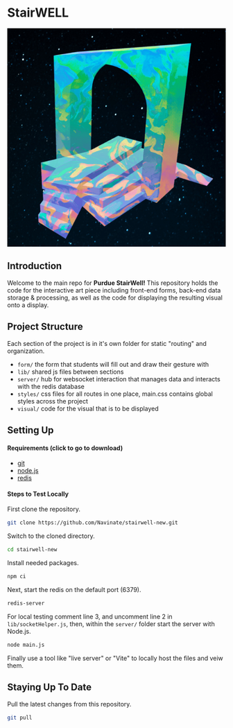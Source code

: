 # StairWELL
![alt text](https://github.com/Navinate/stairwell-new/blob/main/assets/sculpture.png?raw=true)
## Introduction
Welcome to the main repo for **Purdue StairWell!** This repository holds the code for the interactive art piece including front-end forms, back-end data storage & processing, as well as the code for displaying the resulting visual onto a display.
## Project Structure
Each section of the project is in it's own folder for static "routing" and organization.
- `form/` the form that students will fill out and draw their gesture with
-  `lib/` shared js files between sections
- `server/` hub for websocket interaction that manages data and interacts with the redis database
- `styles/` css files for all routes in one place, main.css contains global styles across the project
- `visual/` code for the visual that is to be displayed
## Setting Up
#### Requirements (click to go to download)
- [git](https://git-scm.com/download/)
- [node.js](https://nodejs.org/en/download)
- [redis](https://redis.io/download/)

#### Steps to Test Locally
First clone the repository.
```bash
git clone https://github.com/Navinate/stairwell-new.git
```
Switch to the cloned directory.
```bash
cd stairwell-new
```
Install needed packages.
```bash
npm ci
```

Next, start the redis on the default port (6379).
```bash
redis-server
```
For local testing comment line 3, and uncomment line 2 in `lib/socketHelper.js`, then, within the `server/` folder start the server with Node.js.
```bash
node main.js
```
Finally use a tool like "live server" or "Vite" to locally host the files and veiw them.
## Staying Up To Date

Pull the latest changes from this repository.
```bash
git pull
```
